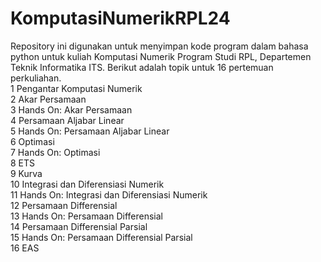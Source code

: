 # KomputasiNumerikRPL24

Repository ini digunakan untuk menyimpan kode program dalam bahasa python untuk kuliah Komputasi Numerik Program Studi RPL, Departemen Teknik Informatika ITS. Berikut adalah topik untuk 16 pertemuan perkuliahan.<br/>
1	Pengantar Komputasi Numerik<br/>
2	Akar Persamaan<br/>
3	Hands On: Akar Persamaan<br/>
4	Persamaan Aljabar Linear<br/>
5	Hands On: Persamaan Aljabar Linear<br/>
6	Optimasi<br/>
7	Hands On: Optimasi<br/>
8	ETS<br/>
9	Kurva<br/>
10	Integrasi dan Diferensiasi Numerik<br/>
11	Hands On: Integrasi dan Diferensiasi Numerik<br/>
12	Persamaan Differensial<br/>
13	Hands On: Persamaan Differensial<br/>
14	Persamaan Differensial Parsial<br/>
15	Hands On: Persamaan Differensial Parsial<br/>
16	EAS
